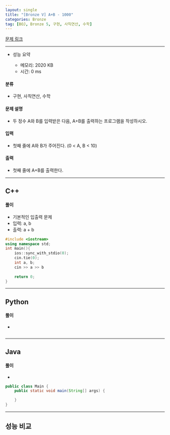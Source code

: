 ```yaml
---
layout: single
title: "[Bronze V] A+B - 1000"
categories: Bronze
tag: [BOJ, Bronze 5, 구현, 사칙연산, 수학]
---
```


[문제 링크](https://www.acmicpc.net/problem/1000)

---

- 성능 요약

  - 메모리: 2020 KB  
  - 시간: 0 ms



#### 분류

  - 구현, 사칙연산, 수학



#### 문제 설명

  - 두 정수 A와 B를 입력받은 다음, A+B를 출력하는 프로그램을 작성하시오.



#### 입력

  - 첫째 줄에 A와 B가 주어진다. (0 < A, B < 10)




#### 출력

  - 첫째 줄에 A+B를 출력한다.

---

## C++

#### 풀이

- 기본적인 입출력 문제
- 입력: a, b
- 출력: a + b

``` C++
#include <iostream>
using namespace std;
int main(){
	ios::sync_with_stdio(0);
	cin.tie(0);
	int a, b;
	cin >> a >> b
    	
	return 0;
}
```

---

## Python

#### 풀이

- 

``` python

```

---

## Java

#### 풀이

- 

``` Java
public class Main {
    public static void main(String[] args) {

    }
}
```

---

## 성능 비교

